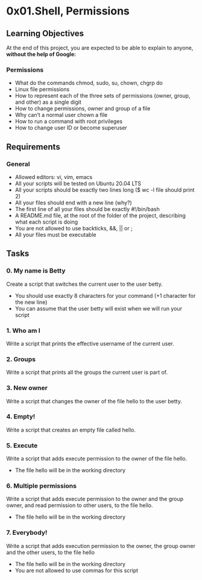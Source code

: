 # 0x01.Shell, Permissions
## Learning Objectives
At the end of this project, you are expected to be able to explain to anyone, **without the help of Google:**
### Permissions
- What do the commands chmod, sudo, su, chown, chgrp do
- Linux file permissions
- How to represent each of the three sets of permissions (owner, group, and other) as a single digit
- How to change permissions, owner and group of a file
- Why can’t a normal user chown a file
- How to run a command with root privileges
- How to change user ID or become superuser
## Requirements
### General
- Allowed editors: vi, vim, emacs
- All your scripts will be tested on Ubuntu 20.04 LTS
- All your scripts should be exactly two lines long ($ wc -l file should print 2)
- All your files should end with a new line (why?)
- The first line of all your files should be exactly #!/bin/bash
- A README.md file, at the root of the folder of the project, describing what each script is doing
- You are not allowed to use backticks, &&, || or ;
- All your files must be executable
## Tasks
### 0. My name is Betty
Create a script that switches the current user to the user betty.

- You should use exactly 8 characters for your command (+1 character for the new line)
- You can assume that the user betty will exist when we will run your script
### 1. Who am I
Write a script that prints the effective username of the current user.
### 2. Groups
Write a script that prints all the groups the current user is part of.
### 3. New owner
Write a script that changes the owner of the file hello to the user betty.
### 4. Empty!
Write a script that creates an empty file called hello.
### 5. Execute
Write a script that adds execute permission to the owner of the file hello.
- The file hello will be in the working directory
### 6. Multiple permissions
Write a script that adds execute permission to the owner and the group owner, and read permission to other users, to the file hello.
- The file hello will be in the working directory
### 7. Everybody!
Write a script that adds execution permission to the owner, the group owner and the other users, to the file hello
- The file hello will be in the working directory
- You are not allowed to use commas for this script
